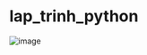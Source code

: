 # lap_trinh_python

![image](https://github.com/user-attachments/assets/03bc71e4-7462-4fb8-afbc-f5c02f00956b)


